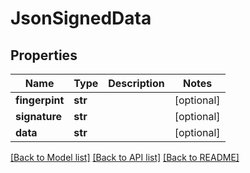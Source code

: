 # JsonSignedData


## Properties
Name | Type | Description | Notes
------------ | ------------- | ------------- | -------------
**fingerpint** | **str** |  | [optional] 
**signature** | **str** |  | [optional] 
**data** | **str** |  | [optional] 

[[Back to Model list]](../README.md#documentation-for-models) [[Back to API list]](../README.md#documentation-for-api-endpoints) [[Back to README]](../README.md)


